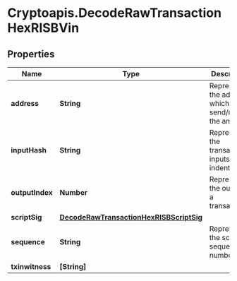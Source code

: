 # Cryptoapis.DecodeRawTransactionHexRISBVin

## Properties

Name | Type | Description | Notes
------------ | ------------- | ------------- | -------------
**address** | **String** | Represents the address which send/receive the amount. | [optional] 
**inputHash** | **String** | Represents the transaction inputs&#39; indentifier. | [optional] 
**outputIndex** | **Number** | Represents the output of a transaction. | [optional] 
**scriptSig** | [**DecodeRawTransactionHexRISBScriptSig**](DecodeRawTransactionHexRISBScriptSig.md) |  | 
**sequence** | **String** | Represents the script sequence number. | [optional] 
**txinwitness** | **[String]** |  | [optional] 


